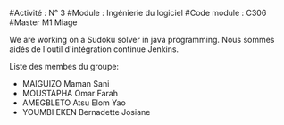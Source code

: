 #Activité : N° 3
#Module : Ingénierie du logiciel 
#Code module : C306
#Master M1 Miage 
 

We are working on a Sudoku solver in java programming.
Nous sommes aidés de l'outil d'intégration continue Jenkins.

Liste des membes du groupe:
-	MAIGUIZO Maman Sani 
-	MOUSTAPHA Omar Farah
-	AMEGBLETO Atsu Elom Yao
-	YOUMBI EKEN Bernadette Josiane 


